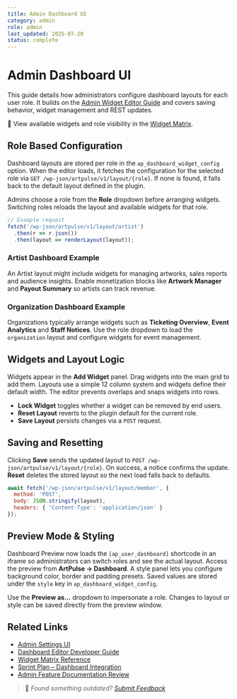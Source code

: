 ```yaml
---
title: Admin Dashboard UI
category: admin
role: admin
last_updated: 2025-07-20
status: complete
---
```


# Admin Dashboard UI

This guide details how administrators configure dashboard layouts for each user role. It builds on the [Admin Widget Editor Guide](./admin-widget-editor-guide.md) and covers saving behavior, widget management and REST updates.

🔗 View available widgets and role visibility in the [Widget Matrix](../widgets/widget-matrix-reference.md).

## Role Based Configuration

Dashboard layouts are stored per role in the `ap_dashboard_widget_config` option. When the editor loads, it fetches the configuration for the selected role via `GET /wp-json/artpulse/v1/layout/{role}`. If none is found, it falls back to the default layout defined in the plugin.

Admins choose a role from the **Role** dropdown before arranging widgets. Switching roles reloads the layout and available widgets for that role.

```js
// Example request
fetch('/wp-json/artpulse/v1/layout/artist')
  .then(r => r.json())
  .then(layout => renderLayout(layout));
```

### Artist Dashboard Example

An Artist layout might include widgets for managing artworks, sales reports and audience insights. Enable monetization blocks like **Artwork Manager** and **Payout Summary** so artists can track revenue.

### Organization Dashboard Example

Organizations typically arrange widgets such as **Ticketing Overview**, **Event Analytics** and **Staff Notices**. Use the role dropdown to load the `organization` layout and configure widgets for event management.

## Widgets and Layout Logic

Widgets appear in the **Add Widget** panel. Drag widgets into the main grid to add them. Layouts use a simple 12 column system and widgets define their default width. The editor prevents overlaps and snaps widgets into rows.

- **Lock Widget** toggles whether a widget can be removed by end users.
- **Reset Layout** reverts to the plugin default for the current role.
- **Save Layout** persists changes via a `POST` request.

## Saving and Resetting

Clicking **Save** sends the updated layout to `POST /wp-json/artpulse/v1/layout/{role}`. On success, a notice confirms the update. **Reset** deletes the stored layout so the next load falls back to defaults.

```js
await fetch('/wp-json/artpulse/v1/layout/member', {
  method: 'POST',
  body: JSON.stringify(layout),
  headers: { 'Content-Type': 'application/json' }
});
```

## Preview Mode & Styling

Dashboard Preview now loads the `[ap_user_dashboard]` shortcode in an iframe so administrators can switch roles and see the actual layout. Access the preview from **ArtPulse → Dashboard**. A style panel lets you configure background color, border and padding presets. Saved values are stored under the `style` key in `ap_dashboard_widget_config`.

Use the **Preview as…** dropdown to impersonate a role. Changes to layout or style can be saved directly from the preview window.

## Related Links

- [Admin Settings UI](./admin-settings-ui.md)
- [Dashboard Editor Developer Guide](../dashboard-editor-developer-guide.md)
- [Widget Matrix Reference](../widgets/widget-matrix-reference.md)
- [Sprint Plan – Dashboard Integration](../internal/planning/Sprint_Plan.md)
- [Admin Feature Documentation Review](./admin-feature-review.md)

> 💬 *Found something outdated? [Submit Feedback](../feedback.md)*

